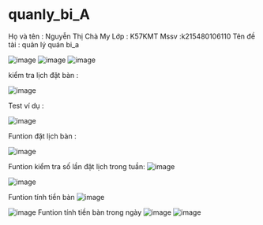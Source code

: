 # quanly_bi_A
Họ và tên : Nguyễn Thị Chà My
Lớp : K57KMT
Mssv :k215480106110
Tên đề tài : quản lý quán bi_a

![image](https://github.com/mycutedangiuuuuuuu/quanly_bi_A/assets/168768223/66955842-7a41-4f78-b1f5-c4788cb89a84)
![image](https://github.com/mycutedangiuuuuuuu/quanly_bi_A/assets/168768223/8cd9bf90-d8e6-424c-9daf-64b0149feeac)
![image](https://github.com/mycutedangiuuuuuuu/quanly_bi_A/assets/168768223/5494bfde-da59-48df-96ad-ff22c8da499d)

kiểm tra lịch đặt bàn :

![image](https://github.com/mycutedangiuuuuuuu/quanly_bi_A/assets/168768223/9e9d91ae-cf11-4d65-beca-4b94a1f90503)

Test ví dụ :

![image](https://github.com/mycutedangiuuuuuuu/quanly_bi_A/assets/168768223/b37b4ddc-ee29-4053-9901-48ede59ab634)

Funtion đặt lịch bàn :

![image](https://github.com/mycutedangiuuuuuuu/quanly_bi_A/assets/168768223/080e0a8c-a081-4b80-9812-c3c71b5d005c)

Funtion kiểm tra số lần đặt lịch trong tuần:
![image](https://github.com/mycutedangiuuuuuuu/quanly_bi_A/assets/168768223/5bbfcb6b-23bb-40fe-8556-55ccd4b2b956)

![image](https://github.com/mycutedangiuuuuuuu/quanly_bi_A/assets/168768223/96bf02fe-9edb-457f-b0d7-e1105e9fbc0c)

Funtion tính tiền bàn 
![image](https://github.com/mycutedangiuuuuuuu/quanly_bi_A/assets/168768223/8e2868e0-760a-465a-ad8c-f832291fe215)

![image](https://github.com/mycutedangiuuuuuuu/quanly_bi_A/assets/168768223/d6d25fd1-ced9-444b-ad1e-3322c83581e5)
Funtion tính tiền bàn trong ngày 
![image](https://github.com/mycutedangiuuuuuuu/quanly_bi_A/assets/168768223/f5c907a5-334a-4e16-9055-6dc86f2b56db)
![image](https://github.com/mycutedangiuuuuuuu/quanly_bi_A/assets/168768223/a83dfe28-ca8b-487f-8618-0d6b7c45111b)










